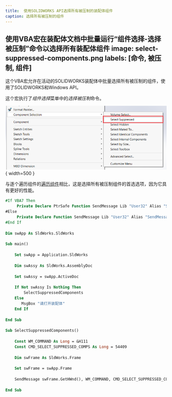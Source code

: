 ```yaml
---
title:  使用SOLIDWORKS API选择所有被压制的装配体组件
caption: 选择所有被压制的组件
---
```

 使用VBA宏在装配体文档中批量运行“组件选择-选择被压制”命令以选择所有装配体组件
image: select-suppressed-components.png
labels: [命令, 被压制, 组件]
---
这个VBA宏允许在活动的SOLIDWORKS装配体中批量选择所有被压制的组件，使用了SOLIDWORKS和Windows API。

这个宏执行了*组件选择*菜单中的*选择被压制*命令。

![选择被压制的组件的命令](select-suppressed-components.png){ width=500 }

与逐个遍历组件的[遍历组件](/docs/codestack/solidworks-api/document/assembly/components/traversing-tree)相比，这是选择所有被压制组件的首选选项，因为它具有更好的性能。

~~~ vb
#If VBA7 Then
     Private Declare PtrSafe Function SendMessage Lib "User32" Alias "SendMessageA" (ByVal hWnd As Long, ByVal wMsg As Long, ByVal wParam As Long, lParam As Any) As Long
#Else
     Private Declare Function SendMessage Lib "User32" Alias "SendMessageA" (ByVal hWnd As Long, ByVal wMsg As Long, ByVal wParam As Long, lParam As Any) As Long
#End If
 
Dim swApp As SldWorks.SldWorks
 
Sub main()
    
    Set swApp = Application.SldWorks
    
    Dim swAssy As SldWorks.AssemblyDoc
    
    Set swAssy = swApp.ActiveDoc
    
    If Not swAssy Is Nothing Then
        SelectSuppressedComponents
    Else
       MsgBox "请打开装配体"
    End If
     
End Sub

Sub SelectSuppressedComponents()
    
    Const WM_COMMAND As Long = &H111
    Const CMD_SELECT_SUPPRESSED_COMPS As Long = 54409
    
    Dim swFrame As SldWorks.Frame
        
    Set swFrame = swApp.Frame
        
    SendMessage swFrame.GetHWnd(), WM_COMMAND, CMD_SELECT_SUPPRESSED_COMPS, 0

End Sub
~~~